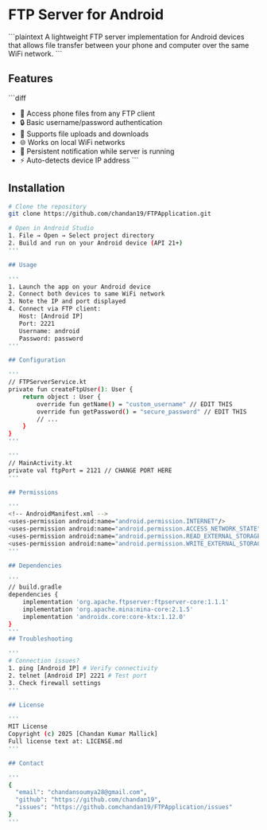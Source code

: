 # FTP Server for Android

\`\`\`plaintext
A lightweight FTP server implementation for Android devices that allows file transfer between your phone and computer over the same WiFi network.
\`\`\`

## Features

\`\`\`diff
+ 📁 Access phone files from any FTP client
+ 🔒 Basic username/password authentication 
+ 🔄 Supports file uploads and downloads
+ 🌐 Works on local WiFi networks
+ 🔔 Persistent notification while server is running
+ ⚡ Auto-detects device IP address
\`\`\`

## Installation

```bash
# Clone the repository
git clone https://github.com/chandan19/FTPApplication.git

# Open in Android Studio
1. File → Open → Select project directory
2. Build and run on your Android device (API 21+)
'''

## Usage

'''
1. Launch the app on your Android device
2. Connect both devices to same WiFi network
3. Note the IP and port displayed
4. Connect via FTP client:
   Host: [Android IP]
   Port: 2221
   Username: android
   Password: password
'''

## Configuration

'''
// FTPServerService.kt
private fun createFtpUser(): User {
    return object : User {
        override fun getName() = "custom_username" // EDIT THIS
        override fun getPassword() = "secure_password" // EDIT THIS
        // ...
    }
}
'''

'''
// MainActivity.kt
private val ftpPort = 2121 // CHANGE PORT HERE
'''

## Permissions

'''
<!-- AndroidManifest.xml -->
<uses-permission android:name="android.permission.INTERNET"/>
<uses-permission android:name="android.permission.ACCESS_NETWORK_STATE"/>
<uses-permission android:name="android.permission.READ_EXTERNAL_STORAGE"/>
<uses-permission android:name="android.permission.WRITE_EXTERNAL_STORAGE"/>
'''

## Dependencies

'''
// build.gradle
dependencies {
    implementation 'org.apache.ftpserver:ftpserver-core:1.1.1'
    implementation 'org.apache.mina:mina-core:2.1.5'
    implementation 'androidx.core:core-ktx:1.12.0'
}
'''
## Troubleshooting

'''
# Connection issues?
1. ping [Android IP] # Verify connectivity
2. telnet [Android IP] 2221 # Test port
3. Check firewall settings
'''

## License

'''
MIT License
Copyright (c) 2025 [Chandan Kumar Mallick]
Full license text at: LICENSE.md
'''

## Contact

'''
{
  "email": "chandansoumya28@gmail.com",
  "github": "https://github.com/chandan19",
  "issues": "https://github.comchandan19/FTPApplication/issues"
}
'''
